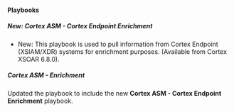 
#### Playbooks

##### New: Cortex ASM - Cortex Endpoint Enrichment

- New: This playbook is used to pull information from Cortex Endpoint (XSIAM/XDR) systems for enrichment purposes. (Available from Cortex XSOAR 6.8.0).

##### Cortex ASM - Enrichment

Updated the playbook to include the new **Cortex ASM - Cortex Endpoint Enrichment** playbook.
